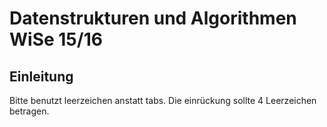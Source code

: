 # Datenstrukturen und Algorithmen WiSe 15/16
## Einleitung

Bitte benutzt leerzeichen anstatt tabs. Die einrückung sollte
4 Leerzeichen betragen.
